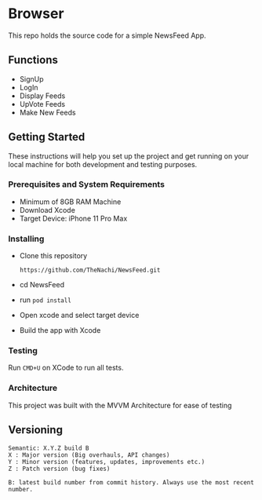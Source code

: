 # Browser

This repo holds the source code for a simple NewsFeed App.

## Functions

- SignUp
- LogIn
- Display Feeds
- UpVote Feeds
- Make New Feeds

## Getting Started

These instructions will help you set up the project and get running on your local machine for both development and testing purposes.

### Prerequisites and System Requirements

- Minimum of 8GB RAM Machine
- Download Xcode
- Target Device: iPhone 11 Pro Max

### Installing

  - Clone this repository

      `https://github.com/TheNachi/NewsFeed.git`
  - cd NewsFeed
  - run `pod install`
  - Open xcode and select target device
  - Build the app with Xcode

### Testing

Run `CMD+U` on XCode to run all tests. 

### Architecture

This project was built with the MVVM Architecture for ease of testing

## Versioning

    Semantic: X.Y.Z build B
    X : Major version (Big overhauls, API changes)
    Y : Minor version (features, updates, improvements etc.)
    Z : Patch version (bug fixes)

    B: latest build number from commit history. Always use the most recent number.

